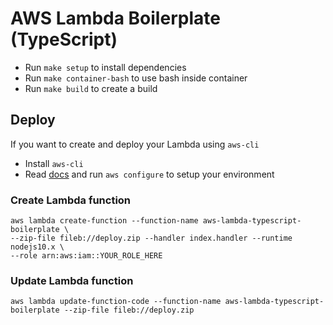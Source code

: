 # AWS Lambda Boilerplate (TypeScript)

- Run `make setup` to install dependencies
- Run `make container-bash` to use bash inside container
- Run `make build` to create a build

## Deploy

If you want to create and deploy your Lambda using `aws-cli`

- Install `aws-cli`
- Read [docs](https://docs.aws.amazon.com/lambda/latest/dg/gettingstarted-awscli.html) and run `aws configure` to setup your environment

### Create Lambda function

```
aws lambda create-function --function-name aws-lambda-typescript-boilerplate \
--zip-file fileb://deploy.zip --handler index.handler --runtime nodejs10.x \
--role arn:aws:iam::YOUR_ROLE_HERE
```

### Update Lambda function

```
aws lambda update-function-code --function-name aws-lambda-typescript-boilerplate --zip-file fileb://deploy.zip
```
